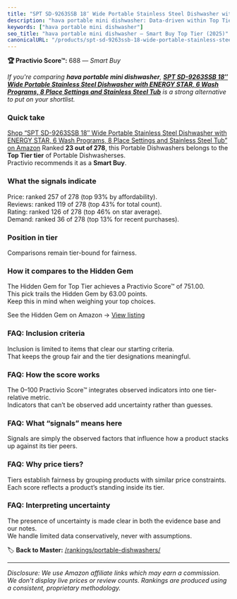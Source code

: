 ```yaml
---
title: "SPT SD-9263SSB 18″ Wide Portable Stainless Steel Dishwasher with ENERGY STAR, 6 Wash Programs, 8 Place Settings and Stainless Steel Tub"
description: "hava portable mini dishwasher: Data-driven within Top Tier ranking using the Practivio Score™. Positioned by quality, value, demand, findability, momentum."
keywords: ["hava portable mini dishwasher"]
seo_title: "hava portable mini dishwasher — Smart Buy Top Tier (2025)"
canonicalURL: "/products/spt-sd-9263ssb-18-wide-portable-stainless-steel-dishwasher-with-energy-star-6-wash-programs-8-place-settings-and-stainless-steel-tub-B09VB2WK3V/"
---
```


**🏆 Practivio Score™:** 688 — _Smart Buy_


*If you're comparing **hava portable mini dishwasher**, **[SPT SD-9263SSB 18″ Wide Portable Stainless Steel Dishwasher with ENERGY STAR, 6 Wash Programs, 8 Place Settings and Stainless Steel Tub](https://www.amazon.com/dp/B09VB2WK3V?tag=practivio-20)** is a strong alternative to put on your shortlist.*
### Quick take
[Shop “SPT SD-9263SSB 18″ Wide Portable Stainless Steel Dishwasher with ENERGY STAR, 6 Wash Programs, 8 Place Settings and Stainless Steel Tub” on Amazon](https://www.amazon.com/dp/B09VB2WK3V?tag=practivio-20)
Ranked **23 out of 278**, this Portable Dishwashers belongs to the **Top Tier tier** of Portable Dishwasherses.  
Practivio recommends it as a **Smart Buy**.

### What the signals indicate
Price: ranked 257 of 278 (top 93% by affordability).  
Reviews: ranked 119 of 278 (top 43% for total count).  
Rating: ranked 126 of 278 (top 46% on star average).  
Demand: ranked 36 of 278 (top 13% for recent purchases).

### Position in tier
Comparisons remain tier-bound for fairness.

### How it compares to the Hidden Gem
The Hidden Gem for Top Tier achieves a Practivio Score™ of 751.00.  
This pick trails the Hidden Gem by 63.00 points.  
Keep this in mind when weighing your top choices.  

See the Hidden Gem on Amazon → [View listing](https://www.amazon.com/dp/B08N6WV3HX?tag=practivio-20)

### FAQ: Inclusion criteria
Inclusion is limited to items that clear our starting criteria.  
That keeps the group fair and the tier designations meaningful.

### FAQ: How the score works
The 0–100 Practivio Score™ integrates observed indicators into one tier-relative metric.  
Indicators that can’t be observed add uncertainty rather than guesses.

### FAQ: What “signals” means here
Signals are simply the observed factors that influence how a product stacks up against its tier peers.

### FAQ: Why price tiers?
Tiers establish fairness by grouping products with similar price constraints.  
Each score reflects a product’s standing inside its tier.

### FAQ: Interpreting uncertainty
The presence of uncertainty is made clear in both the evidence base and our notes.  
We handle limited data conservatively, never with assumptions.


🏷️ **Back to Master:** [/rankings/portable-dishwashers/](/rankings/portable-dishwashers/)

---
_Disclosure: We use Amazon affiliate links which may earn a commission. We don’t display live prices or review counts. Rankings are produced using a consistent, proprietary methodology._
